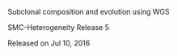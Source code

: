 Subclonal composition and evolution using WGS

SMC-Heterogeneity Release 5

Released on Jul 10, 2016

